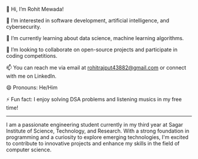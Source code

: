 👋 Hi, I’m Rohit Mewada!

👀 I’m interested in software development, artificial intelligence, and cybersecurity.

🌱 I’m currently learning about data science, machine learning algorithms.

💞️ I’m looking to collaborate on open-source projects and participate in coding competitions.

📫 You can reach me via email at rohitrajput43882@gmail.com or connect with me on LinkedIn.

😄 Pronouns: He/Him

⚡ Fun fact: I enjoy solving DSA problems and listening musics in my free time!

---

I am a passionate engineering student currently in my third year at Sagar Institute of Science, Technology, and Research. With a strong foundation in programming and a curiosity to explore emerging technologies, I'm excited to contribute to innovative projects and enhance my skills in the field of computer science.
